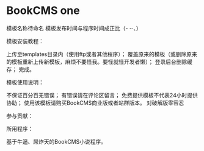 # BookCMS one
模板名称待命名
模板发布时间与程序时间成正比（- -·、）

模板安装教程：

上传至templates目录内（使用ftp或者其他程序）；
覆盖原来的模板（或删除原来的模板重新上传新模板，麻烦不要怪我。要怪就怪开发者懒）；
登录后台删除缓存；
完成。

模板使用说明：

不保证百分百无错误；
有错误请在评论区留言；
免费提供模板不代表24小时提供协助；
使用该模板请购买BookCMS商业版或者站群版本。
对破解版零容忍

参与贡献：




所用程序：

基于牛逼、屌炸天的BookCMS小说程序。

